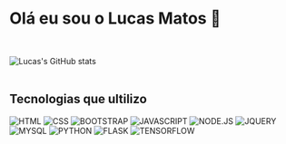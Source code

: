 

# Olá eu sou o Lucas Matos 🤚

<br/>

![Lucas's GitHub stats](https://github-readme-stats.vercel.app/api?username=lucasmcmatos&show_icons=true&theme=tokyonight)
<br/><br/>

## Tecnologias que ultilizo

![HTML](	https://img.shields.io/badge/HTML5-E34F26?style=for-the-badge&logo=html5&logoColor=white) ![CSS](	https://img.shields.io/badge/CSS3-1572B6?style=for-the-badge&logo=css3&logoColor=white) ![BOOTSTRAP](	https://img.shields.io/badge/Bootstrap-563D7C?style=for-the-badge&logo=bootstrap&logoColor=white) ![JAVASCRIPT](https://img.shields.io/badge/JavaScript-323330?style=for-the-badge&logo=javascript&logoColor=F7DF1E) ![NODE.JS](https://img.shields.io/badge/Node.js-43853D?style=for-the-badge&logo=node.js&logoColor=white) ![JQUERY](https://img.shields.io/badge/jQuery-0769AD?style=for-the-badge&logo=jquery&logoColor=white) ![MYSQL](https://img.shields.io/badge/MySQL-00000F?style=for-the-badge&logo=mysql&logoColor=white) ![PYTHON](https://img.shields.io/badge/Python-14354C?style=for-the-badge&logo=python&logoColor=white) ![FLASK](https://img.shields.io/badge/Flask-000000?style=for-the-badge&logo=flask&logoColor=white) ![TENSORFLOW](https://img.shields.io/badge/TensorFlow-FF6F00?style=for-the-badge&logo=tensorflow&logoColor=white)
<br/>
